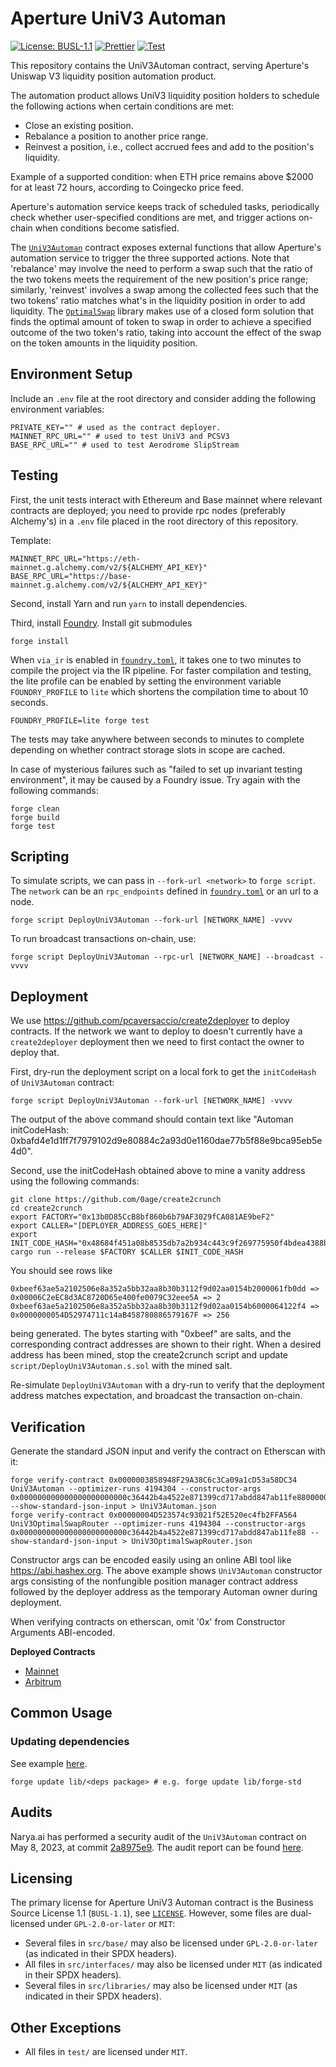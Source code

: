 # Aperture UniV3 Automan

[![License: BUSL-1.1](https://img.shields.io/badge/License-BUSL--1.1-yellow.svg)](https://opensource.org/licenses/BUSL-1.1)
[![Prettier](https://github.com/Aperture-Finance/uniswap-v3-automan/actions/workflows/prettier.yml/badge.svg)](https://github.com/Aperture-Finance/uniswap-v3-automan/actions/workflows/prettier.yml)
[![Test](https://github.com/Aperture-Finance/uniswap-v3-automan/actions/workflows/test.yml/badge.svg)](https://github.com/Aperture-Finance/uniswap-v3-automan/actions/workflows/test.yml)

This repository contains the UniV3Automan contract, serving Aperture's Uniswap V3 liquidity position automation product.

The automation product allows UniV3 liquidity position holders to schedule the following actions when certain conditions
are met:

- Close an existing position.
- Rebalance a position to another price range.
- Reinvest a position, i.e., collect accrued fees and add to the position's liquidity.

Example of a supported condition: when ETH price remains above $2000 for at least 72 hours, according to Coingecko price
feed.

Aperture's automation service keeps track of scheduled tasks, periodically check whether user-specified conditions are
met, and trigger actions on-chain when conditions become satisfied.

The [`UniV3Automan`](./src/UniV3Automan.sol) contract exposes external functions that allow Aperture's automation
service to trigger the three supported actions. Note that 'rebalance' may involve the need to perform a swap such that
the ratio of the two tokens meets the requirement of the new position's price range; similarly, 'reinvest' involves a
swap among the collected fees such that the two tokens' ratio matches what's in the liquidity position in order to add
liquidity. The [`OptimalSwap`](./src/libraries/OptimalSwap.sol) library makes use of a closed form solution that finds
the optimal amount of token to swap in order to achieve a specified outcome of the two token's ratio, taking into
account the effect of the swap on the token amounts in the liquidity position.

## Environment Setup

Include an `.env` file at the root directory and consider adding the following environment variables:

```shell
PRIVATE_KEY="" # used as the contract deployer.
MAINNET_RPC_URL="" # used to test UniV3 and PCSV3
BASE_RPC_URL="" # used to test Aerodrome SlipStream
```

## Testing

First, the unit tests interact with Ethereum and Base mainnet where relevant contracts are deployed; you need to provide rpc
nodes (preferably Alchemy's) in a `.env` file placed in the root directory of this repository.

Template:

```
MAINNET_RPC_URL="https://eth-mainnet.g.alchemy.com/v2/${ALCHEMY_API_KEY}"
BASE_RPC_URL="https://base-mainnet.g.alchemy.com/v2/${ALCHEMY_API_KEY}"
```

Second, install Yarn and run `yarn` to install dependencies.

Third, install [Foundry](https://github.com/foundry-rs/foundry). Install git submodules

```shell
forge install
```

When `via_ir` is enabled in [`foundry.toml`](foundry.toml), it takes one to two minutes to compile the project via
the IR pipeline. For faster compilation and testing, the lite profile can be enabled by setting the environment
variable `FOUNDRY_PROFILE` to `lite` which shortens the compilation time to about 10 seconds.

```shell
FOUNDRY_PROFILE=lite forge test
```

The tests may take anywhere between seconds to minutes to complete depending on whether contract storage slots in scope
are cached.

In case of mysterious failures such as "failed to set up invariant testing environment", it may be caused by a Foundry issue. Try again with the following commands:

```shell
forge clean
forge build
forge test
```

## Scripting

To simulate scripts, we can pass in `--fork-url <network>` to `forge script`. The `network` can be an
`rpc_endpoints` defined in [`foundry.toml`](foundry.toml) or an url to a node.

```shell
forge script DeployUniV3Automan --fork-url [NETWORK_NAME] -vvvv
```

To run broadcast transactions on-chain, use:

```shell
forge script DeployUniV3Automan --rpc-url [NETWORK_NAME] --broadcast -vvvv
```

## Deployment

We use https://github.com/pcaversaccio/create2deployer to deploy contracts. If the network we want to deploy to doesn't currently have a `create2deployer` deployment then we need to first contact the owner to deploy that.

First, dry-run the deployment script on a local fork to get the `initCodeHash` of `UniV3Automan` contract:

```shell
forge script DeployUniV3Automan --fork-url [NETWORK_NAME] -vvvv
```

The output of the above command should contain text like "Automan initCodeHash: 0xbafd4e1d1ff7f7979102d9e80884c2a93d0e1160dae77b5f88e9bca95eb5e4d0".

Second, use the initCodeHash obtained above to mine a vanity address using the following commands:

```shell
git clone https://github.com/0age/create2crunch
cd create2crunch
export FACTORY="0x13b0D85CcB8bf860b6b79AF3029fCA081AE9beF2"
export CALLER="[DEPLOYER_ADDRESS_GOES_HERE]"
export INIT_CODE_HASH="0x48684f451a08b8535db7a2b934c443c9f269775950f4bdea4388bc3b5fae75e7"
cargo run --release $FACTORY $CALLER $INIT_CODE_HASH
```

You should see rows like
```
0xbeef63ae5a2102506e8a352a5bb32aa8b30b3112f9d02aa0154b2000061fb0dd => 0x00006C2eEC8d3AC8720D65e400fe0079C32eee5A => 2
0xbeef63ae5a2102506e8a352a5bb32aa8b30b3112f9d02aa0154b6000064122f4 => 0x0000000054D52974711c14aB458780886579167F => 256
```
being generated. The bytes starting with "0xbeef" are salts, and the corresponding contract addresses are shown to their right. When a desired address has been mined, stop the create2crunch script and update `script/DeployUniV3Automan.s.sol` with the mined salt.

Re-simulate `DeployUniV3Automan` with a dry-run to verify that the deployment address matches expectation, and broadcast the transaction on-chain.


## Verification

Generate the standard JSON input and verify the contract on Etherscan with it:

```shell
forge verify-contract 0x0000003858948F29A38C6c3Ca09a1cD53a58DC34 UniV3Automan --optimizer-runs 4194304 --constructor-args 0x000000000000000000000000c36442b4a4522e871399cd717abdd847ab11fe88000000000000000000000000beef63ae5a2102506e8a352a5bb32aa8b30b3112 --show-standard-json-input > UniV3Automan.json
forge verify-contract 0x00000004D523574c93021f52E520ec4fb2FFA564 UniV3OptimalSwapRouter --optimizer-runs 4194304 --constructor-args 0x000000000000000000000000c36442b4a4522e871399cd717abdd847ab11fe88 --show-standard-json-input > UniV3OptimalSwapRouter.json
```

Constructor args can be encoded easily using an online ABI tool like https://abi.hashex.org. The above example shows `UniV3Automan` constructor args consisting of the nonfungible position manager contract address followed by the deployer address as the temporary Automan owner during deployment.

When verifying contracts on etherscan, omit '0x' from Constructor Arguments ABI-encoded.

**Deployed Contracts**

* [Mainnet](https://etherscan.io/address/0x00000000ede6d8d217c60f93191c060747324bca)
* [Arbitrum](https://arbiscan.io/address/0x00000000ede6d8d217c60f93191c060747324bca)

## Common Usage

### Updating dependencies

See example [here](https://book.getfoundry.sh/projects/dependencies?highlight=update#updating-dependencies).

```shell
forge update lib/<deps package> # e.g. forge update lib/forge-std
```

## Audits

Narya.ai has performed a security audit of the `UniV3Automan` contract on May 8, 2023, at
commit [2a8975e9](https://github.com/Aperture-Finance/core-contracts/commit/2a8975e91e1371fa23b268b30c8959f95027dafb).
The audit report can be
found [here](https://github.com/NaryaAI/publications/blob/1468e568712d5e2aa9b0ecde0a16d3f9f1d715ef/Aperture%20UniV3Automan%20Report.pdf).

## Licensing

The primary license for Aperture UniV3 Automan contract is the Business Source License 1.1 (`BUSL-1.1`),
see [`LICENSE`](./LICENSE). However, some files are dual-licensed under `GPL-2.0-or-later` or `MIT`:

- Several files in `src/base/` may also be licensed under `GPL-2.0-or-later` (as indicated in their SPDX headers).
- All files in `src/interfaces/` may also be licensed under `MIT` (as indicated in their SPDX headers).
- Several files in `src/libraries/` may also be licensed under `MIT` (as indicated in their SPDX headers).

## Other Exceptions

- All files in `test/` are licensed under `MIT`.
